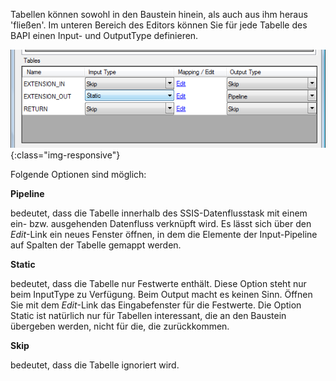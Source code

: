 Tabellen können sowohl in den Baustein hinein, als auch aus ihm heraus 'fließen'. Im unteren Bereich des Editors können Sie für jede Tabelle des BAPI einen Input- und OutputType definieren.

![BAPI-Tables](/img/content/BAPI-Tables.png){:class="img-responsive"}

Folgende Optionen sind möglich:

**Pipeline**

bedeutet, dass die Tabelle innerhalb des SSIS-Datenflusstask mit einem ein- bzw. ausgehenden Datenfluss verknüpft wird. Es lässt sich über den *Edit*-Link ein neues Fenster öffnen, in dem die Elemente der Input-Pipeline auf Spalten der Tabelle gemappt werden.

**Static**

bedeutet, dass die Tabelle nur Festwerte enthält. Diese Option steht nur beim InputType zu Verfügung. Beim Output macht es keinen Sinn. Öffnen Sie mit dem *Edit*-Link das Eingabefenster für die Festwerte. Die Option Static ist natürlich nur für Tabellen interessant, die an den Baustein übergeben werden, nicht für die, die zurückkommen.

**Skip**

bedeutet, dass die Tabelle ignoriert wird.